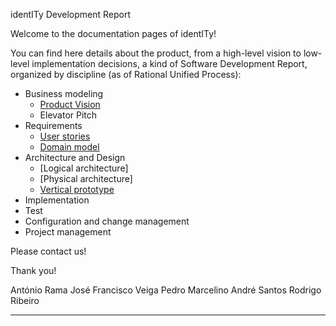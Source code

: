 identITy Development Report

Welcome to the documentation pages of identITy!

You can find here details about the product, from a high-level vision to low-level implementation decisions, a kind of Software Development Report, organized by discipline (as of Rational Unified Process): 

* Business modeling 
  * [Product Vision](https://github.com/FEUP-LEIC-ES-2022-23/2LEIC14T4/blob/main/docs/ProductVision.md)
  * Elevator Pitch
* Requirements
  * [User stories](https://github.com/orgs/FEUP-LEIC-ES-2022-23/projects/57)
  * [Domain model](https://github.com/FEUP-LEIC-ES-2022-23/2LEIC14T4/blob/main/images/Domain%20Model.png)
* Architecture and Design
  * [Logical architecture]
  * [Physical architecture]
  * [Vertical prototype](https://github.com/FEUP-LEIC-ES-2022-23/2LEIC14T4/blob/main/images/Mockups.png)
* Implementation
* Test
* Configuration and change management
* Project management

Please contact us! 

Thank you!

António Rama
José Francisco Veiga
Pedro Marcelino
André Santos
Rodrigo Ribeiro

---

